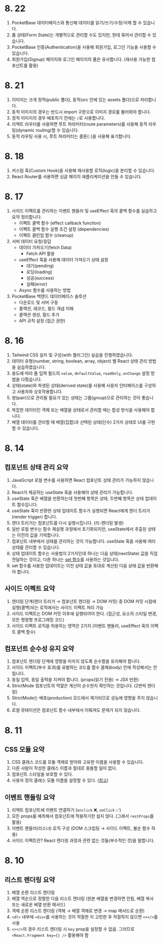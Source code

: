 # 8. 22

1. PocketBase 데이터베이스와 통신해 데이터를 읽기/쓰기/수정/삭제 할 수 있습니다.
1. 폼 상태(Form State)는 개별적으로 관리할 수도 있지만, 한데 묶어서 관리할 수 있습니다.
1. PocketBase 인증(Authentication)을 사용해 회원가입, 로그인 기능을 사용할 수 있습니다.
1. 회원가입(Signup) 페이지와 로그인 페이지의 폼은 유사합니다. (재사용 가능한 컴포넌트를 활용)


# 8. 21

1. 이미지는 크게 정적(public 폴더), 동적(src 안에 있는 assets 폴더)으로 처리합니다.
1. 동적 이미지의 경우는 반드시 import 구문으로 이미지 경로를 불러와야 합니다.
1. 정적 이미지의 경우 배포하기 전에는 `/`로 사용합니다.
1. 리액트 라우터를 사용하면 루트 파라미터(route parameters)를 사용해 동적 라우팅(dynamic routing)할 수 있습니다.
1. 동적 라우팅 사용 시, 루트 파라미터는 콜론(`:`)을 사용해 표기합니다.


# 8. 18

1. 커스텀 훅(Custom Hook)을 사용해 재사용할 로직(logic)을 분리할 수 있습니다.
1. React Router를 사용하면 싱글 페이지 애플리케이션을 만들 수 있습니다.

# 8. 17

1. 사이드 이펙트를 관리하는 이벤트 핸들러 및 useEffect 훅의 콜백 함수를 실습하고 요약 정리합니다.
    - 이펙트 콜백 함수 (effect callback function)
    - 이펙트 콜백 함수 실행 조건 설정 (dependencies)
    - 이펙트 클린업 함수 (cleanup)
1. 서버 데이터 요청/응답
    - 데이터 가져오기(fetch Data)
        - Fetch API 활용
    - useEffect 훅을 사용해 데이터 가져오기 상태 설정
        - 대기(pending)
        - 로딩(loading)
        - 성공(success)
        - 실패(error)
    - Async 함수를 사용하는 방법
1. PocketBase 백엔드 데이터베이스 솔루션
    - 다운로드 및 서버 구동
    - 콜렉션, 레코드, 필드 개념 이해
    - 콜렉션 생성, 필드 추가
    - API 규칙 설정 (접근 권한)

# 8. 16

1. Tailwind CSS 설치 및 구성(with 플러그인) 실습을 진행하였습니다.
1. 데이터 유형(number, string, boolean, array, object) 별 React 상태 관리 방법을 실습하였습니다.
1. 용도에 따라 폼 입력 필드의 `value`, `defaultValue`, `readOnly`, `onChange` 설정 방법을 다뤘습니다.
1. 상태(state)와 파생된 상태(derived state)를 사용해 사용자 인터페이스를 구성하고 사용자와 상호작용합니다.
1. 쌍(pair)으로 관리될 필요가 있는 상태는 그룹(group)으로 관리하는 것이 좋습니다.
1. 복잡한 데이터인 객체 또는 배열을 상태로서 관리할 때는 합성 방식을 사용해야 합니다.
1. 배열 데이터를 관리할 때 배열(집합)과 선택된 상태(단수) 2가지 상태로 UI를 구현할 수 있습니다.

# 8. 14

## 컴포넌트 상태 관리 요약

1. JavaScript 로컬 변수를 사용하면 React 컴포넌트 상태 관리가 가능하지 않습니다.
1. React가 제공하는 useState 훅을 사용해야 상태 관리가 가능합니다.
1. useState 훅은 배열을 반환하는데 첫번째 항목은 상태, 두번째 항목은 상태 업데이트 함수입니다.
1. useState 훅이 반환한 상태 업데이트 함수가 실행되면 React에게 렌더 트리거(render trigger) 합니다.
1. 렌더 트리거는 컴포넌트를 다시 실행시킵니다. (리-렌더링 발생)
1. 일반 로컬 변수는 함수 재실행 과정에서 초기화되지만, useState에서 추출된 상태는 이전의 값을 기억합니다.
1. 컴포넌트 내부에서 상태를 관리하는 것이 가능합니다. useState 훅을 사용해 여러 상태를 관리할 수 있습니다.
1. 상태 업데이트 함수는 사용법이 2가지인데 하나는 다음 상태(nextState) 값을 직접 전달하는 것이고, 다른 하나는 [set 함수](https://react.dev/reference/react/useState#setstate)를 사용하는 것입니다.
1. set 함수를 사용한 업데이트는 이전 상태 값을 토대로 계산된 다음 상태 값을 반환해야 합니다.

## 사이드 이펙트 요약

1. 렌더링 단계(렌더 트리거 → 컴포넌트 렌더링 → DOM 커밋) 중 DOM 커밋 시점에 실행(콜백)되는 로직에서는 사이드 이펙트 처리 가능
1. 사이드 이펙트는 DOM 커밋 이후에 실행되어야 한다. (접근성, 요소의 스타일 변경, 모든 명령형 프로그래밍 코드)
1. 사이드 이펙트 로직을 허용하는 영역은 2가지 (이벤트 핸들러, useEffect 훅의 이펙트 콜백 함수)

## 컴포넌트 순수성 유지 요약

1. 컴포넌트 렌더링 단계에 영향을 미치지 않도록 순수함을 유지해야 합니다.
1. 사이드 이펙트(부수 효과)를 유발하는 코드를 함수 몸체(body) 안에 작성해서는 안됩니다.
1. 동일 입력, 동일 출력을 지켜야 합니다. (props(읽기 전용) → JSX 반환)
1. StrictMode 컴포넌트의 역햘은 계산이 순수한지 확인하는 것입니다. (2번씩 렌더링)
1. StrictMode는 배포(production) 모드에서 제거되므로 성능에 영향을 주지 않습니다.
1. 로컬 뮤테이션은 컴포넌트 함수 내부에서 이뤄져도 문제가 되지 않습니다.


# 8. 11

## CSS 모듈 요약

1. CSS 클래스 코드를 모듈 객체로 받아와 고유한 이름을 사용할 수 있습니다.
1. 다른 사람이 작성한 클래스 이름과 절대로 충돌할 일이 없다.
1. 컴포넌트 스타일을 보호할 수 있다.
1. 사용자 정의 클래스 모듈 이름을 설정할 수 있다. ([참고](https://vitejs.dev/config/shared-options.html#css-modules))

## 이벤트 핸들링 요약

1. 리액트 컴포넌트에 이벤트 연결하기 (`onclick` ❌, `onClick` ✅)
1. 모든 props를 예측해서 컴포넌트에 적용하기란 쉽지 않다. (그래서 `restProps`를 활용)
1. 이벤트 핸들러(리스너) 로직 구성 (DOM 스크립팅 → 사이드 이펙트, 불순 함수 허용)
1. 사이드 이펙트란? React 렌더링 과정과 관련 없는 것들(부수적인 것)을 말합니다.

# 8. 10

## 리스트 렌더링 요약

1. 배열 순환 리스트 렌더링
1. 배열 역순으로 정렬한 다음 리스트 렌더링 (원본 배열을 변경하면 안됨, 배열 복사 또는 새로운 배열 반환 메서드)
1. 객체 순환 리스트 렌더링 (객체 → 배열 객체로 변경 → map 메서드로 순환)
1. `<dl>` 내부에 `<div>`를 사용하는 것이 적절한 지 고민한 후 적절하지 않으면 `<></>`를 사용 
1. `<></>`의 경우 리스트 렌더링 시 `key` prop을 설정할 수 없음. 그러므로 `<React.Fragment key={} />` 활용해야 함